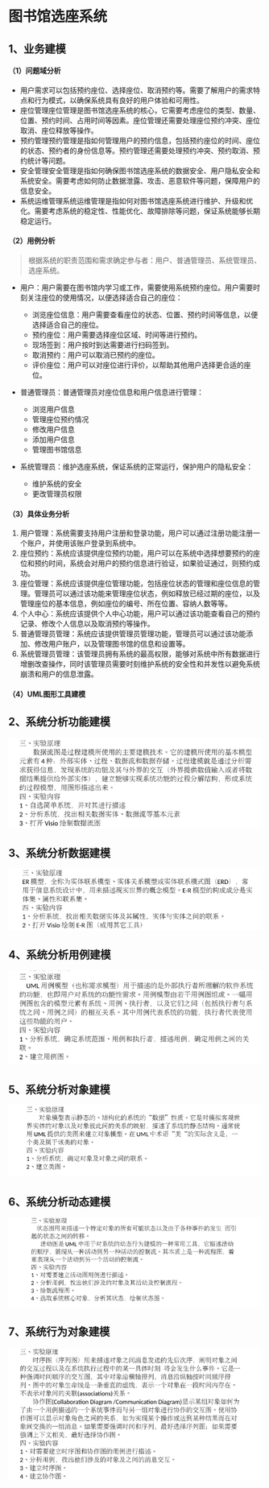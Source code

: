 # 图书馆选座系统



## 1、业务建模 

#### （1）问题域分析

* 用户需求可以包括预约座位、选择座位、取消预约等。需要了解用户的需求特点和行为模式，以确保系统具有良好的用户体验和可用性。
* 座位管理座位管理是图书馆选座系统的核心，它需要考虑座位的类型、数量、位置、预约时间、占用时间等因素。座位管理还需要处理座位预约冲突、座位取消、座位释放等操作。
* 预约管理预约管理是指如何管理用户的预约信息，包括预约座位的时间、座位的状态、预约者的身份信息等。预约管理还需要处理预约冲突、预约取消、预约统计等问题。
* 安全管理安全管理是指如何确保图书馆选座系统的数据安全、用户隐私安全和系统安全。需要考虑如何防止数据泄露、攻击、恶意软件等问题，保障用户的信息安全。
* 系统运维管理系统运维管理是指如何对图书馆选座系统进行维护、升级和优化。需要考虑系统的稳定性、性能优化、故障排除等问题，保证系统能够长期稳定运行。



#### （2）用例分析

>  根据系统的职责范围和需求确定参与者：用户、普通管理员、系统管理员、选座系统。

* 用户：用户需要在图书馆内学习或工作，需要使用系统预约座位。用户需要时刻关注座位的使用情况，以便选择适合自己的座位：
  * 浏览座位信息：用户需要查看座位的状态、位置、预约时间等信息，以便选择适合自己的座位。
  *  预约座位：用户需要选择座位区域、时间等进行预约。
  * 现场签到：用户按时到达需要进行扫码签到。
  * 取消预约：用户可以取消已预约的座位。
  * 评价座位：用户可以对座位进行评价，以帮助其他用户选择更合适的座位。
* 普通管理员：普通管理员对座位信息和用户信息进行管理：
  * 浏览用户信息
  * 管理座位预约情况
  * 修改用户信息
  * 添加用户信息
  * 管理图书馆信息

* 系统管理员：维护选座系统，保证系统的正常运行，保护用户的隐私安全：
  * 维护系统的安全
  * 更改管理员权限



#### （3）具体业务分析

1. 用户管理：系统需要支持用户注册和登录功能，用户可以通过注册功能注册一个账户，并使用该账户登录到系统中。
2. 座位预约：系统应该提供座位预约功能，用户可以在系统中选择想要预约的座位和预约时间，系统会对用户的预约信息进行验证，如果验证通过，则预约成功。
3. 座位管理：系统应该提供座位管理功能，包括座位状态的管理和座位信息的管理。管理员可以通过该功能来管理座位状态，例如释放已经过期的座位，以及管理座位的基本信息，例如座位的编号、所在位置、容纳人数等等。
4. 个人中心：系统应该提供个人中心功能，用户可以通过该功能查看自己的预约记录、修改个人信息以及取消预约等操作。
5. 普通管理员管理：系统应该提供管理员管理功能，管理员可以通过该功能添加、修改用户账户，以及管理图书馆的信息和设置等。
6. 系统管理员管理：该管理员拥有系统的最高权限，能够对系统中所有数据进行增删改查操作，同时该管理员需要时刻维护系统的安全性和并发性以避免系统崩溃和用户的信息泄露。



#### （4）UML图形工具建模





## 2、系统分析功能建模

![image-20230307185316702](img/image-20230307185316702.png)

## 3、系统分析数据建模

![image-20230307185251880](img/image-20230307185251880.png)

## 4、系统分析用例建模

![image-20230307185207678](img/image-20230307185207678.png)

## 5、系统分析对象建模

![image-20230307185139084](img/image-20230307185139084.png)

## 6、系统分析动态建模

![image-20230307185100321](img/image-20230307185100321.png)



## 7、系统行为对象建模

![image-20230307184939220](img/image-20230307184939220.png)












